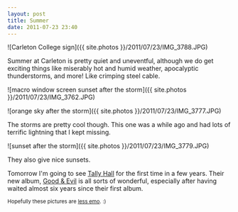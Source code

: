 ```yaml
---
layout: post
title: Summer
date: 2011-07-23 23:40
---
```


![Carleton College sign]({{ site.photos }}/2011/07/23/IMG_3788.JPG)

Summer at Carleton is pretty quiet and uneventful, although we do get exciting things like miserably hot and humid weather, apocalyptic thunderstorms, and more! Like crimping steel cable.

![macro window screen sunset after the storm]({{ site.photos }}/2011/07/23/IMG_3762.JPG)

![orange sky after the storm]({{ site.photos }}/2011/07/23/IMG_3777.JPG)

The storms are pretty cool though. This one was a while ago and had lots of terrific lightning that I kept missing.

![sunset after the storm]({{ site.photos }}/2011/07/23/IMG_3779.JPG)

They also give nice sunsets.

Tomorrow I'm going to see [Tally Hall](http://tallyhall.com/) for the first time in a few years. Their new album, [Good & Evil](http://www.tallyhall.com/goodandevil/) is all sorts of wonderful, especially after having waited almost six years since their first album.

<small>Hopefully these pictures are <a href="http://andyfreeland.net/2011/05/24/storm/#comment-216275605">less emo</a>. :)</small>
